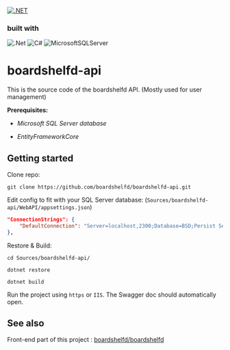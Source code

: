 [![.NET](https://github.com/boardshelfd/boardshelfd-api/actions/workflows/dotnet.yml/badge.svg)](https://github.com/boardshelfd/boardshelfd-api/actions/workflows/dotnet.yml)

### built with

![.Net](https://img.shields.io/badge/.NET-5C2D91?style=for-the-badge&logo=.net&logoColor=white) ![C#](https://img.shields.io/badge/c%23-%23239120.svg?style=for-the-badge&logo=csharp&logoColor=white) ![MicrosoftSQLServer](https://img.shields.io/badge/Microsoft%20SQL%20Server-CC2927?style=for-the-badge&logo=microsoft%20sql%20server&logoColor=white)

# boardshelfd-api

This is the source code of the boardshelfd API. (Mostly used for user management)

**Prerequisites:**

- _Microsoft SQL Server database_

- _EntityFrameworkCore_

## Getting started

Clone repo:

```shell
git clone https://github.com/boardshelfd/boardshelfd-api.git
```

Edit config to fit with your SQL Server database: (`Sources/boardshelfd-api/WebAPI/appsettings.json`)

```json
"ConnectionStrings": {
    "DefaultConnection": "Server=localhost,2300;Database=BSD;Persist Security Info=False;User ID=YourUserID;Password=YourP@ssword;Encrypt=True;TrustServerCertificate=True;Connection Timeout=30;"
},
```

Restore & Build:

```shell
cd Sources/boardshelfd-api/

dotnet restore

dotnet build
```

Run the project using `https` or `IIS`. The Swagger doc should automatically open. 

## See also

Front-end part of this project : [boardshelfd/boardshelfd](https://github.com/boardshelfd/boardshelfd)
